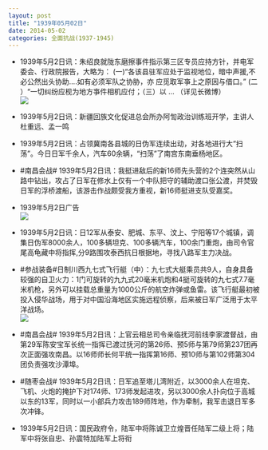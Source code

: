 ```yaml
---
layout: post
title: "1939年05月02日"
date: 2014-05-02
categories: 全面抗战(1937-1945)
---
```


<meta name="referrer" content="no-referrer" />

- 1939年5月2日讯：朱绍良就陇东磨擦事件指示第三区专员应持方针，并电军委会、行政院报告，大略为： (一)“各该县驻军应处于监视地位，暗中声援,不必公然出头协助....如有必须军队之协胁，亦 应觅取军亊上之原因与借口。” (二 ）“一切纠纷应枧为地方亊件相机应付；（三）以 ... （详见长微博） <br/><img src="https://ww3.sinaimg.cn/large/aca367d8jw1eg08kecrkbj20c80gsdie.jpg" />

- 1939年5月2日讯：新疆回族文化促进总会所办阿訇政治训练班开学，主讲人杜重远、孟一鸣 

- 1939年5月2日讯：占领冀南各县城的日伪军连续出动，对各地进行大“扫荡”。今日日军千余人，汽车60余辆，“扫荡”了南宫东南垂杨地区。 

- #南昌会战# 1939年5月2日讯：我挺进敌后的新16师先头营的2个连突然从山路中钻出，攻占了日军在修水上仅有一个中队把守的辅助渡口张公渡，并焚毁日军的浮桥渡船，该游击作战颇受我方重视，新16师挺进支队受嘉奖。 

- 1939年5月2日广告 <br/><img src="https://ww4.sinaimg.cn/large/aca367d8jw1efzsz1a5z5j206q0gl75u.jpg" />

- 1939年5月2日讯：日12军从泰安、肥城、东平、汶上、宁阳等17个城镇，调集日伪军8000余人，100多辆坦克、100多辆汽车，100余门重炮，由司令官尾高龟藏中将指挥,分9路围攻泰西抗日根据地，寻找八路军主力决战。 

- #参战装备#日制川西九七式飞行艇（中）：九七式大艇乘员共9人，自身具备较强的自卫火力：1门可旋转的九九式20毫米机炮和4挺可旋转的九七式7.7毫米机枪，另外可以挂载总重量为1000公斤的航空炸弹或鱼雷。该飞行艇最初被投入侵华战场，用于对中国沿海地区实施远程侦察，后来被日军广泛用于太平洋战场。 <br/><img src="https://ww2.sinaimg.cn/large/aca367d8jw1efzp7qcy8ij20g40utafc.jpg" />

- #南昌会战# 1939年5月2日讯：上官云相总司令亲临抚河前线李家渡督战，由第29军陈安宝军长统一指挥已渡过抚河的第26师、预5师与第79师第237团再次正面强攻南昌。以16师师长何平统一指挥第16师、预10师与第102师第304团负责强攻沙潭埠。 

- #随枣会战# 1939年5月2日讯：日军追至塔儿湾附近，以3000余人在坦克、飞机、火炮的掩护下对174师、173师发起进攻，另以3000余人扑向位于高城以东的13军，同时以一小部兵力攻击189师阵地，作为牵制，我军击退日军多次冲锋。 

- 1939年5月2日讯：国民政府令，陆军中将陈诚卫立煌晋任陆军二级上将；陆军中将张自忠、孙震特加陆军上将衔 

